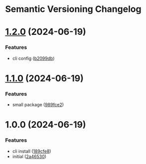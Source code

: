 # Semantic Versioning Changelog

# [1.2.0](https://github.com/ifgeny87/webxuker/compare/v1.1.0...v1.2.0) (2024-06-19)


### Features

* cli config ([b2099db](https://github.com/ifgeny87/webxuker/commit/b2099db9085335f1a80eacd0b21d05e19e7f85ed))

# [1.1.0](https://github.com/ifgeny87/webxuker/compare/v1.0.0...v1.1.0) (2024-06-19)


### Features

* small package ([989fce2](https://github.com/ifgeny87/webxuker/commit/989fce281d3ab93c3c424d88799f3154e5965cb9))

# 1.0.0 (2024-06-19)


### Features

* cli install ([189cfe8](https://github.com/ifgeny87/webxuker/commit/189cfe8d52fcfd4ff5d3da53c71a04bd1befaa16))
* initial ([2a46530](https://github.com/ifgeny87/webxuker/commit/2a46530ccb307de3d4c1e7d4b208ab5788b543da))
